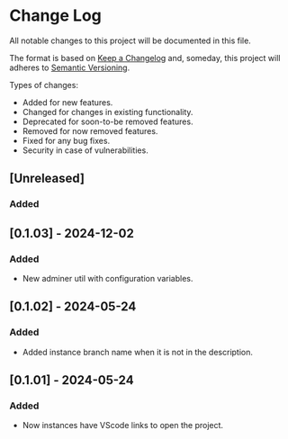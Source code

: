 # Change Log

All notable changes to this project will be documented in this file.

The format is based on [Keep a Changelog](http://keepachangelog.com/)
and, someday, this project will adheres to [Semantic Versioning](http://semver.org/).

Types of changes:

- Added for new features.
- Changed for changes in existing functionality.
- Deprecated for soon-to-be removed features.
- Removed for now removed features.
- Fixed for any bug fixes.
- Security in case of vulnerabilities.

## [Unreleased]

### Added

## [0.1.03] - 2024-12-02

### Added

- New adminer util with configuration variables.

## [0.1.02] - 2024-05-24

### Added

- Added instance branch name when it is not in the description.

## [0.1.01] - 2024-05-24

### Added

- Now instances have VScode links to open the project.
